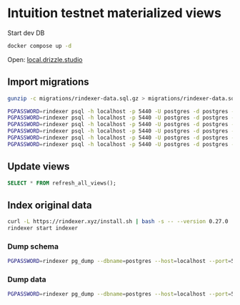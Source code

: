 # Intuition testnet materialized views

Start dev DB 

```bash
docker compose up -d
```

Open: [local.drizzle.studio](https://local.drizzle.studio/)

## Import migrations 

```bash
gunzip -c migrations/rindexer-data.sql.gz > migrations/rindexer-data.sql

PGPASSWORD=rindexer psql -h localhost -p 5440 -U postgres -d postgres -f migrations/rindexer-schema.sql
PGPASSWORD=rindexer psql -h localhost -p 5440 -U postgres -d postgres -f migrations/rindexer-data.sql
PGPASSWORD=rindexer psql -h localhost -p 5440 -U postgres -d postgres -f migrations/00-indexes.sql
PGPASSWORD=rindexer psql -h localhost -p 5440 -U postgres -d postgres -f migrations/01-crypto.sql
PGPASSWORD=rindexer psql -h localhost -p 5440 -U postgres -d postgres -f migrations/02-tables.sql
PGPASSWORD=rindexer psql -h localhost -p 5440 -U postgres -d postgres -f migrations/03-functions.sql
```

## Update views

```sql
SELECT * FROM refresh_all_views();
```

## Index original data

```bash
curl -L https://rindexer.xyz/install.sh | bash -s -- --version 0.27.0
rindexer start indexer
```

### Dump schema

```bash
PGPASSWORD=rindexer pg_dump --dbname=postgres --host=localhost --port=5440 --username=postgres --schema=intuition_multi_vault --schema-only --file=migrations/rindexer-schema.sql
```

### Dump data

```bash
PGPASSWORD=rindexer pg_dump --dbname=postgres --host=localhost --port=5440 --username=postgres --schema=intuition_multi_vault --data-only --file=migrations/rindexer-data.sql
```



